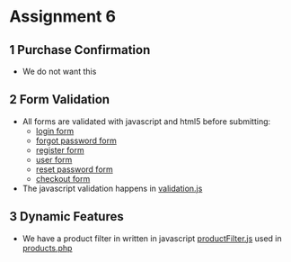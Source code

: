 # Assignment 6
## 1 Purchase Confirmation
- We do not want this

## 2 Form  Validation
- All forms are validated with javascript and html5 before submitting:
    - [login form](src/login.php)
    - [forgot password form](src/forgotPassword.php)
    - [register form](src/register.php)
    - [user form](src/user.php)
    - [reset password form](src/resetPassword.php)
    - [checkout form](src/checkout.php)
- The javascript validation happens in [validation.js](../src/script/validation.js)

## 3 Dynamic Features
- We have a product filter in written in javascript [productFilter.js](../src/script/productFilter.js) used in [products.php](src/products.php)